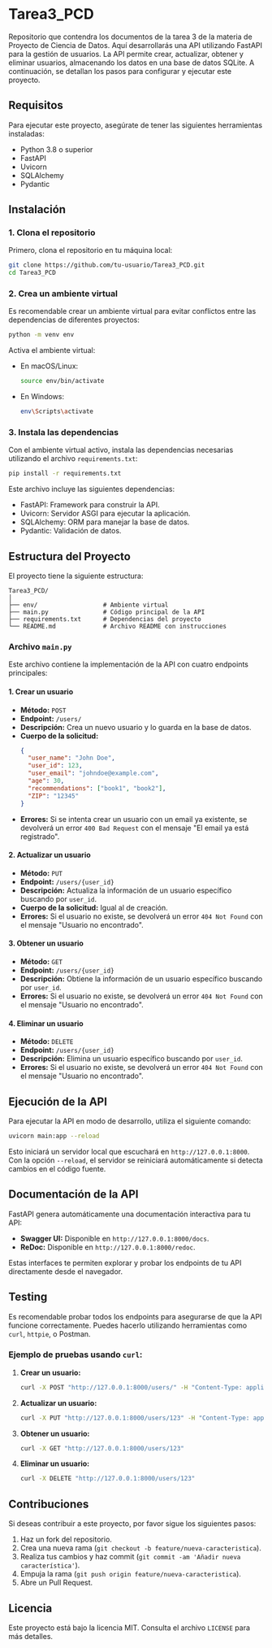 # Tarea3_PCD
Repositorio que contendra los documentos de la tarea 3 de la materia de Proyecto de Ciencia de Datos. Aquí desarrollarás una API utilizando FastAPI para la gestión de usuarios. La API permite crear, actualizar, obtener y eliminar usuarios, almacenando los datos en una base de datos SQLite. A continuación, se detallan los pasos para configurar y ejecutar este proyecto.


## Requisitos

Para ejecutar este proyecto, asegúrate de tener las siguientes herramientas instaladas:

- Python 3.8 o superior
- FastAPI
- Uvicorn
- SQLAlchemy
- Pydantic

## Instalación

### 1. Clona el repositorio

Primero, clona el repositorio en tu máquina local:

```bash
git clone https://github.com/tu-usuario/Tarea3_PCD.git
cd Tarea3_PCD
```

### 2. Crea un ambiente virtual

Es recomendable crear un ambiente virtual para evitar conflictos entre las dependencias de diferentes proyectos:

```bash
python -m venv env
```

Activa el ambiente virtual:

- En macOS/Linux:
  ```bash
  source env/bin/activate
  ```
- En Windows:
  ```bash
  env\Scripts\activate
  ```

### 3. Instala las dependencias

Con el ambiente virtual activo, instala las dependencias necesarias utilizando el archivo `requirements.txt`:

```bash
pip install -r requirements.txt
```

Este archivo incluye las siguientes dependencias:

- FastAPI: Framework para construir la API.
- Uvicorn: Servidor ASGI para ejecutar la aplicación.
- SQLAlchemy: ORM para manejar la base de datos.
- Pydantic: Validación de datos.

## Estructura del Proyecto

El proyecto tiene la siguiente estructura:

```
Tarea3_PCD/
│
├── env/                  # Ambiente virtual
├── main.py               # Código principal de la API
├── requirements.txt      # Dependencias del proyecto
└── README.md             # Archivo README con instrucciones
```

### Archivo `main.py`

Este archivo contiene la implementación de la API con cuatro endpoints principales:

#### 1. Crear un usuario

- **Método:** `POST`
- **Endpoint:** `/users/`
- **Descripción:** Crea un nuevo usuario y lo guarda en la base de datos.
- **Cuerpo de la solicitud:**
  ```json
  {
    "user_name": "John Doe",
    "user_id": 123,
    "user_email": "johndoe@example.com",
    "age": 30,
    "recommendations": ["book1", "book2"],
    "ZIP": "12345"
  }
  ```
- **Errores:** Si se intenta crear un usuario con un email ya existente, se devolverá un error `400 Bad Request` con el mensaje "El email ya está registrado".

#### 2. Actualizar un usuario

- **Método:** `PUT`
- **Endpoint:** `/users/{user_id}`
- **Descripción:** Actualiza la información de un usuario específico buscando por `user_id`.
- **Cuerpo de la solicitud:** Igual al de creación.
- **Errores:** Si el usuario no existe, se devolverá un error `404 Not Found` con el mensaje "Usuario no encontrado".

#### 3. Obtener un usuario

- **Método:** `GET`
- **Endpoint:** `/users/{user_id}`
- **Descripción:** Obtiene la información de un usuario específico buscando por `user_id`.
- **Errores:** Si el usuario no existe, se devolverá un error `404 Not Found` con el mensaje "Usuario no encontrado".

#### 4. Eliminar un usuario

- **Método:** `DELETE`
- **Endpoint:** `/users/{user_id}`
- **Descripción:** Elimina un usuario específico buscando por `user_id`.
- **Errores:** Si el usuario no existe, se devolverá un error `404 Not Found` con el mensaje "Usuario no encontrado".

## Ejecución de la API

Para ejecutar la API en modo de desarrollo, utiliza el siguiente comando:

```bash
uvicorn main:app --reload
```

Esto iniciará un servidor local que escuchará en `http://127.0.0.1:8000`. Con la opción `--reload`, el servidor se reiniciará automáticamente si detecta cambios en el código fuente.

## Documentación de la API

FastAPI genera automáticamente una documentación interactiva para tu API:

- **Swagger UI:** Disponible en `http://127.0.0.1:8000/docs`.
- **ReDoc:** Disponible en `http://127.0.0.1:8000/redoc`.

Estas interfaces te permiten explorar y probar los endpoints de tu API directamente desde el navegador.

## Testing

Es recomendable probar todos los endpoints para asegurarse de que la API funcione correctamente. Puedes hacerlo utilizando herramientas como `curl`, `httpie`, o Postman.

### Ejemplo de pruebas usando `curl`:

1. **Crear un usuario:**
   ```bash
   curl -X POST "http://127.0.0.1:8000/users/" -H "Content-Type: application/json" -d '{"user_name":"John Doe","user_id":123,"user_email":"johndoe@example.com","age":30,"recommendations":["book1","book2"],"ZIP":"12345"}'
   ```

2. **Actualizar un usuario:**
   ```bash
   curl -X PUT "http://127.0.0.1:8000/users/123" -H "Content-Type: application/json" -d '{"user_name":"John Doe","user_id":123,"user_email":"johndoe@example.com","age":31,"recommendations":["book3"],"ZIP":"54321"}'
   ```

3. **Obtener un usuario:**
   ```bash
   curl -X GET "http://127.0.0.1:8000/users/123"
   ```

4. **Eliminar un usuario:**
   ```bash
   curl -X DELETE "http://127.0.0.1:8000/users/123"
   ```

## Contribuciones

Si deseas contribuir a este proyecto, por favor sigue los siguientes pasos:

1. Haz un fork del repositorio.
2. Crea una nueva rama (`git checkout -b feature/nueva-caracteristica`).
3. Realiza tus cambios y haz commit (`git commit -am 'Añadir nueva característica'`).
4. Empuja la rama (`git push origin feature/nueva-caracteristica`).
5. Abre un Pull Request.

## Licencia

Este proyecto está bajo la licencia MIT. Consulta el archivo `LICENSE` para más detalles.
